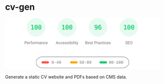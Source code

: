 # cv-gen

![PageSpeed Insights](./docs/img/mobile.svg)

Generate a static CV website and PDFs based on CMS data.